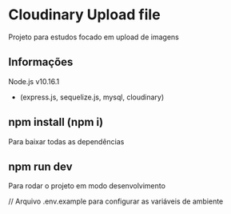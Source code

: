 # Cloudinary Upload file
Projeto para estudos focado em upload de imagens
## Informações
Node.js v10.16.1 
  * (express.js, sequelize.js, mysql, cloudinary)
## npm install (npm i)
Para baixar todas as dependências
## npm run dev
Para rodar o projeto em modo desenvolvimento

// Arquivo .env.example para configurar as variáveis de ambiente
